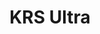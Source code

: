 ---
category: history
published: true
title: KRS Ultra
event_date: '2016-04-09'
country: NOR
link: 'https://www.krsultra.no/'
distance: '60,000'
time: '10:13:36'
ranking: 69 / 79
elevation: '2000'
---